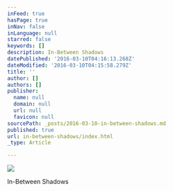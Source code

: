 ```yaml
---
inFeed: true
hasPage: true
inNav: false
inLanguage: null
starred: false
keywords: []
description: In-Between Shadows
datePublished: '2016-03-10T04:16:13.268Z'
dateModified: '2016-03-10T04:15:58.279Z'
title: ''
author: []
authors: []
publisher:
  name: null
  domain: null
  url: null
  favicon: null
sourcePath: _posts/2016-03-10-in-between-shadows.md
published: true
url: in-between-shadows/index.html
_type: Article

---
```

![](https://the-grid-user-content.s3-us-west-2.amazonaws.com/98ff6e94-caf2-4a2d-8a02-2bd8882afd53.jpg)

In-Between Shadows